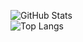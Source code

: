 ![GitHub Stats](https://github-readme-stats.vercel.app/api?username=Kishore-Vijayakumar&show_icons=true&theme=radical)  
![Top Langs](https://github-readme-stats.vercel.app/api/top-langs/?username=Kishore-Vijayakumar&layout=compact&theme=radical)
